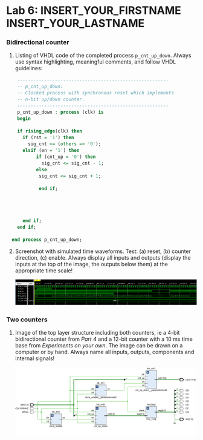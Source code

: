 # Lab 6: INSERT_YOUR_FIRSTNAME INSERT_YOUR_LASTNAME

### Bidirectional counter

1. Listing of VHDL code of the completed process `p_cnt_up_down`. Always use syntax highlighting, meaningful comments, and follow VHDL guidelines:

```vhdl
    --------------------------------------------------------
    -- p_cnt_up_down:
    -- Clocked process with synchronous reset which implements
    -- n-bit up/down counter.
    --------------------------------------------------------
    p_cnt_up_down : process (clk) is
    begin

    if rising_edge(clk) then
      if (rst = '1') then           
        sig_cnt <= (others => '0'); 
      elsif (en = '1') then         
           if (cnt_up = '0') then
             sig_cnt <= sig_cnt - 1;
           else 
            sig_cnt <= sig_cnt + 1;

            end if;        

          
  
      
      end if;
    end if;

  end process p_cnt_up_down;
```

2. Screenshot with simulated time waveforms. Test: (a) reset, (b) counter direction, (c) enable. Always display all inputs and outputs (display the inputs at the top of the image, the outputs below them) at the appropriate time scale!

   ![your figure](https://github.com/tomesmatyas/digital-electronics-1/blob/main/06-counter/images/counter.png)

### Two counters

1. Image of the top layer structure including both counters, ie a 4-bit bidirectional counter from *Part 4* and a 12-bit counter with a 10 ms time base from *Experiments on your own*. The image can be drawn on a computer or by hand. Always name all inputs, outputs, components and internal signals!

   ![your figure](https://github.com/tomesmatyas/digital-electronics-1/blob/main/06-counter/images/map.png)
